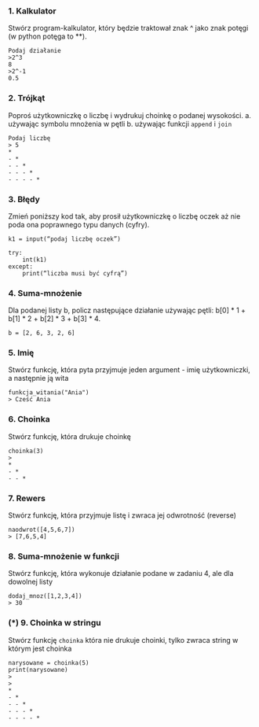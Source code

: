 ### 1. Kalkulator
Stwórz program-kalkulator, który będzie traktował znak ^ jako znak potęgi (w python potęga to **).
```
Podaj działanie
>2^3
8
>2^-1
0.5
```

### 2. Trójkąt
Poproś użytkowniczkę o liczbę i wydrukuj choinkę o podanej wysokości.
a. używając symbolu mnożenia w pętli
b. używając funkcji `append` i `join`

```
Podaj liczbę
> 5
*
- *
- - *
- - - *
- - - - *
```

### 3. Błędy
Zmień poniższy kod tak, aby prosił użytkowniczkę o liczbę oczek aż nie poda ona poprawnego typu danych (cyfry).

```
k1 = input(“podaj liczbę oczek”)

try:
    int(k1)
except:
    print(“liczba musi być cyfrą”)
```

### 4. Suma-mnożenie
Dla podanej listy b, policz następujące działanie używając pętli: b[0] * 1 + b[1] * 2 + b[2] * 3 + b[3] * 4.
```
b = [2, 6, 3, 2, 6]
```
### 5. Imię
Stwórz funkcję, która pyta przyjmuje jeden argument - imię użytkowniczki, a następnie ją wita
```
funkcja_witania("Ania")
> Cześć Ania
```


### 6. Choinka
Stwórz funkcję, która drukuje choinkę
```
choinka(3)
>
*
- *
- - *
```

### 7. Rewers
Stwórz funkcję, która przyjmuje listę i zwraca jej odwrotność (reverse)
```
naodwrot([4,5,6,7])
> [7,6,5,4]
```

### 8. Suma-mnożenie w funkcji
Stwórz funkcję, która wykonuje działanie podane w zadaniu 4, ale dla dowolnej listy
```
dodaj_mnoz([1,2,3,4])
> 30
```

### (*) 9. Choinka w stringu
Stwórz funkcję `choinka` która nie drukuje choinki, tylko zwraca string w którym jest choinka
```
narysowane = choinka(5)
print(narysowane)
>
>
*
- *
- - *
- - - *
- - - - *
```




